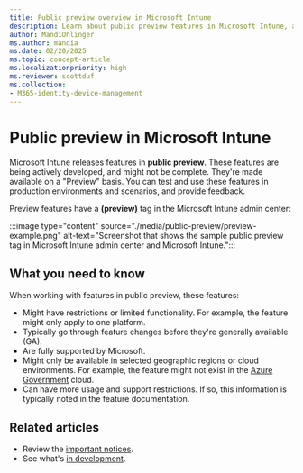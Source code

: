 ```yaml
---
title: Public preview overview in Microsoft Intune
description: Learn about public preview features in Microsoft Intune, and see an example. See a list of limitations, restrictions, and more in the Microsoft Intune admin center.
author: MandiOhlinger
ms.author: mandia
ms.date: 02/20/2025
ms.topic: concept-article
ms.localizationpriority: high
ms.reviewer: scottduf
ms.collection:
- M365-identity-device-management
---
```


# Public preview in Microsoft Intune

Microsoft Intune releases features in **public preview**. These features are being actively developed, and might not be complete. They're made available on a "Preview" basis. You can test and use these features in production environments and scenarios, and provide feedback.

Preview features have a **(preview)** tag in the Microsoft Intune admin center:

:::image type="content" source="./media/public-preview/preview-example.png" alt-text="Screenshot that shows the sample public preview tag in Microsoft Intune admin center and Microsoft Intune.":::

## What you need to know

When working with features in public preview, these features:

- Might have restrictions or limited functionality. For example, the feature might only apply to one platform.
- Typically go through feature changes before they're generally available (GA).
- Are fully supported by Microsoft.
- Might only be available in selected geographic regions or cloud environments. For example, the feature might not exist in the [Azure Government](/azure/azure-government/documentation-government-welcome) cloud.
- Can have more usage and support restrictions. If so, this information is typically noted in the feature documentation.

## Related articles

- Review the [important notices](whats-new.md#notices).
- See what's [in development](in-development.md).
